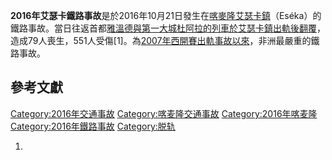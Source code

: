 **2016年艾瑟卡鐵路事故**是於2016年10月21日發生在[喀麥隆艾瑟卡鎮](https://zh.wikipedia.org/wiki/喀麥隆 "wikilink")（Eséka）的鐵路事故。當日往返首都[雅溫德與第一大城](https://zh.wikipedia.org/wiki/雅溫德 "wikilink")[杜阿拉的列車於艾瑟卡鎮出軌後翻覆](../Page/杜阿拉.md "wikilink")，造成79人喪生，551人受傷\[1\]。為[2007年西開賽出軌事故以來](../Page/2007年西開賽出軌事故.md "wikilink")，非洲最嚴重的鐵路事故。

## 參考文獻

[Category:2016年交通事故](https://zh.wikipedia.org/wiki/Category:2016年交通事故 "wikilink")
[Category:喀麦隆交通事故](https://zh.wikipedia.org/wiki/Category:喀麦隆交通事故 "wikilink")
[Category:2016年喀麦隆](https://zh.wikipedia.org/wiki/Category:2016年喀麦隆 "wikilink")
[Category:2016年鐵路事故](https://zh.wikipedia.org/wiki/Category:2016年鐵路事故 "wikilink")
[Category:脱轨](https://zh.wikipedia.org/wiki/Category:脱轨 "wikilink")

1.